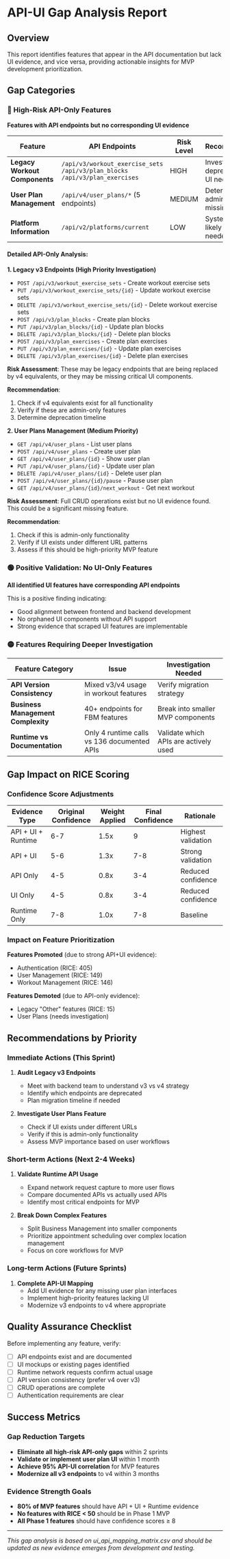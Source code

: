 # API-UI Gap Analysis Report

## Overview
This report identifies features that appear in the API documentation but lack UI evidence, and vice versa, providing actionable insights for MVP development prioritization.

## Gap Categories

### 🔴 High-Risk API-Only Features
**Features with API endpoints but no corresponding UI evidence**

| Feature | API Endpoints | Risk Level | Recommendation | Action Required |
|---------|---------------|------------|----------------|------------------|
| **Legacy Workout Components** | `/api/v3/workout_exercise_sets`<br>`/api/v3/plan_blocks`<br>`/api/v3/plan_exercises` | HIGH | Investigate if deprecated or if UI needed | Audit with dev team |
| **User Plan Management** | `/api/v4/user_plans/*` (5 endpoints) | MEDIUM | Determine if admin-only or missing UI | Check user workflows |
| **Platform Information** | `/api/v2/platforms/current` | LOW | System-level, likely no UI needed | No action |

#### Detailed API-Only Analysis:

**1. Legacy v3 Endpoints (High Priority Investigation)**
- `POST /api/v3/workout_exercise_sets` - Create workout exercise sets
- `PUT /api/v3/workout_exercise_sets/{id}` - Update workout exercise sets  
- `DELETE /api/v3/workout_exercise_sets/{id}` - Delete workout exercise sets
- `POST /api/v3/plan_blocks` - Create plan blocks
- `PUT /api/v3/plan_blocks/{id}` - Update plan blocks
- `DELETE /api/v3/plan_blocks/{id}` - Delete plan blocks
- `POST /api/v3/plan_exercises` - Create plan exercises
- `PUT /api/v3/plan_exercises/{id}` - Update plan exercises
- `DELETE /api/v3/plan_exercises/{id}` - Delete plan exercises

**Risk Assessment**: These may be legacy endpoints that are being replaced by v4 equivalents, or they may be missing critical UI components.

**Recommendation**: 
1. Check if v4 equivalents exist for all functionality
2. Verify if these are admin-only features
3. Determine deprecation timeline

**2. User Plans Management (Medium Priority)**
- `GET /api/v4/user_plans` - List user plans
- `POST /api/v4/user_plans` - Create user plan
- `GET /api/v4/user_plans/{id}` - Show user plan
- `PUT /api/v4/user_plans/{id}` - Update user plan
- `DELETE /api/v4/user_plans/{id}` - Delete user plan
- `POST /api/v4/user_plans/{id}/pause` - Pause user plan
- `GET /api/v4/user_plans/{id}/next_workout` - Get next workout

**Risk Assessment**: Full CRUD operations exist but no UI evidence found. This could be a significant missing feature.

**Recommendation**:
1. Check if this is admin-only functionality
2. Verify if UI exists under different URL patterns
3. Assess if this should be high-priority MVP feature

### 🟢 Positive Validation: No UI-Only Features
**All identified UI features have corresponding API endpoints**

This is a positive finding indicating:
- Good alignment between frontend and backend development
- No orphaned UI components without API support
- Strong evidence that scraped UI features are implementable

### 🟡 Features Requiring Deeper Investigation

| Feature Category | Issue | Investigation Needed |
|------------------|-------|---------------------|
| **API Version Consistency** | Mixed v3/v4 usage in workout features | Verify migration strategy |
| **Business Management Complexity** | 40+ endpoints for FBM features | Break into smaller MVP components |
| **Runtime vs Documentation** | Only 4 runtime calls vs 136 documented APIs | Validate which APIs are actively used |

## Gap Impact on RICE Scoring

### Confidence Score Adjustments

| Evidence Type | Original Confidence | Weight Applied | Final Confidence | Rationale |
|---------------|-------------------|----------------|------------------|------------|
| API + UI + Runtime | 6-7 | 1.5x | 9 | Highest validation |
| API + UI | 5-6 | 1.3x | 7-8 | Strong validation |
| API Only | 4-5 | 0.8x | 3-4 | Reduced confidence |
| UI Only | 4-5 | 0.8x | 3-4 | Reduced confidence |
| Runtime Only | 7-8 | 1.0x | 7-8 | Baseline |

### Impact on Feature Prioritization

**Features Promoted** (due to strong API+UI evidence):
- Authentication (RICE: 405)
- User Management (RICE: 149)
- Workout Management (RICE: 146)

**Features Demoted** (due to API-only evidence):
- Legacy "Other" features (RICE: 15)
- User Plans (needs investigation)

## Recommendations by Priority

### Immediate Actions (This Sprint)
1. **Audit Legacy v3 Endpoints**
   - Meet with backend team to understand v3 vs v4 strategy
   - Identify which endpoints are deprecated
   - Plan migration timeline if needed

2. **Investigate User Plans Feature**
   - Check if UI exists under different URLs
   - Verify if this is admin-only functionality
   - Assess MVP importance based on user workflows

### Short-term Actions (Next 2-4 Weeks)
1. **Validate Runtime API Usage**
   - Expand network request capture to more user flows
   - Compare documented APIs vs actually used APIs
   - Identify most critical endpoints for MVP

2. **Break Down Complex Features**
   - Split Business Management into smaller components
   - Prioritize appointment scheduling over complex location management
   - Focus on core workflows for MVP

### Long-term Actions (Future Sprints)
1. **Complete API-UI Mapping**
   - Add UI evidence for any missing user plan interfaces
   - Implement high-priority features lacking UI
   - Modernize v3 endpoints to v4 where appropriate

## Quality Assurance Checklist

Before implementing any feature, verify:
- [ ] API endpoints exist and are documented
- [ ] UI mockups or existing pages identified
- [ ] Runtime network requests confirm actual usage
- [ ] API version consistency (prefer v4 over v3)
- [ ] CRUD operations are complete
- [ ] Authentication requirements are clear

## Success Metrics

### Gap Reduction Targets
- **Eliminate all high-risk API-only gaps** within 2 sprints
- **Validate or implement user plan UI** within 1 month  
- **Achieve 95% API-UI correlation** for MVP features
- **Modernize all v3 endpoints** to v4 within 3 months

### Evidence Strength Goals
- **80% of MVP features** should have API + UI + Runtime evidence
- **No features with RICE < 50** should be in Phase 1 MVP
- **All Phase 1 features** should have confidence scores ≥ 8

---

*This gap analysis is based on ui_api_mapping_matrix.csv and should be updated as new evidence emerges from development and testing.*

